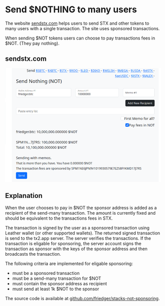 # Send $NOTHING to many users

The website [sendstx.com](https://sendstx.com) helps users to send STX and other tokens to many users with a single transaction. The site uses sponsored transactions.

When sending $NOT tokens users can choose to pay transactions fees in $NOT. (They pay nothing).

## sendstx.com

![Send Nothing](img/send-many-not.png)

## Explanation

When the user chooses to pay in $NOT the sponsor address is added as a recipient of the send-many transaction. The amount is currently fixed and should be equivalent to the transactions fees in STX.

The transaction is signed by the user as a sponsored transaction using Leather wallet (or other supported wallets). The returned signed transaction is send to the tx2.app server. The server verifies the transactions. If the transaction is eligable for sponsoring, the server account signs the transaction as sponsor with the keys of the sponsor address and then broadcasts the transaction.

The following criteria are implemented for eligable sponsoring:

- must be a sponsored transaction
- must be a send-many transaction for $NOT
- must contain the sponsor address as recipient
- must send at least 1k $NOT to the sponsor

The source code is available at [github.com/friedger/stacks-not-sponsoring](https://github.com/friedger/stacks-not-sponsoring/blob/main/src/lib/stacks.ts#L101).
